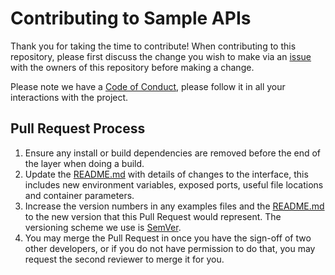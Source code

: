 # Contributing to Sample APIs

Thank you for taking the time to contribute! When contributing to this repository, please first discuss the change you wish to make via an [issue](https://github.com/jermbo/SampleAPIs/issues) with the owners of this repository before making a change.

Please note we have a [Code of Conduct](https://github.com/jermbo/SampleAPIs/blob/master/CODE-OF-CONDUCT.md), please follow it in all your interactions with the project.

## Pull Request Process

1.  Ensure any install or build dependencies are removed before the end of the layer when doing a build.
2.  Update the [README.md](https://github.com/jermbo/SampleAPIs/blob/master/README.md) with details of changes to the interface, this includes new environment variables, exposed ports, useful file locations and container parameters.
3.  Increase the version numbers in any examples files and the [README.md](https://github.com/jermbo/SampleAPIs/blob/master/README.md) to the new version that this Pull Request would represent. The versioning scheme we use is [SemVer](https://semver.org).
4.  You may merge the Pull Request in once you have the sign-off of two other developers, or if you do not have permission to do that, you may request the second reviewer to merge it for you.
